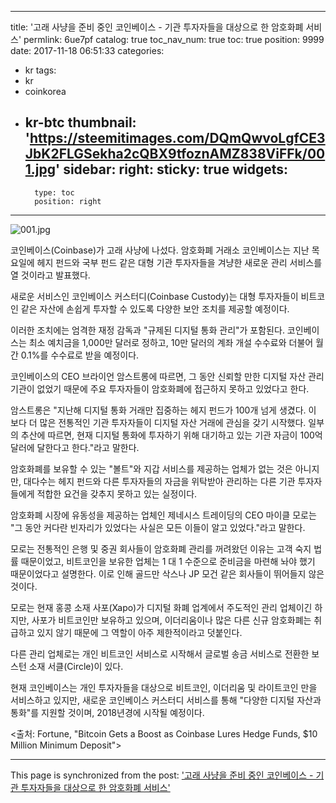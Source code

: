 
---
title: '고래 사냥을 준비 중인 코인베이스 - 기관 투자자들을 대상으로 한 암호화폐 서비스'
permlink: 6ue7pf
catalog: true
toc_nav_num: true
toc: true
position: 9999
date: 2017-11-18 06:51:33
categories:
- kr
tags:
- kr
- coinkorea
- kr-btc
thumbnail: 'https://steemitimages.com/DQmQwvoLgfCE3JbK2FLGSekha2cQBX9tfoznAMZ838ViFFk/001.jpg'
sidebar:
    right:
        sticky: true
widgets:
    -
        type: toc
        position: right
---


![001.jpg](https://steemitimages.com/DQmQwvoLgfCE3JbK2FLGSekha2cQBX9tfoznAMZ838ViFFk/001.jpg)

코인베이스(Coinbase)가 고래 사냥에 나섰다.  암호화폐 거래소 코인베이스는 지난 목요일에 헤지 펀드와 국부 펀드 같은 대형 기관 투자자들을 겨냥한 새로운 관리 서비스를 열 것이라고 발표했다.

새로운 서비스인 코인베이스 커스터디(Coinbase Custody)는 대형 투자자들이 비트코인 같은 자산에 손쉽게 투자할 수 있도록 다양한 보안 조치를 제공할 예정이다. 

이러한 조치에는 엄격한 재정 감독과 "규제된 디지털 통화 관리"가 포함된다.  코인베이스는 최소 예치금을 1,000만 달러로 정하고, 10만 달러의 계좌 개설 수수료와 더불어 월간 0.1%를 수수료로 받을 예정이다. 

코인베이스의 CEO 브라이언 암스트롱에 따르면, 그 동안 신뢰할 만한 디지털 자산 관리 기관이 없었기 때문에 주요 투자자들이 암호화폐에 접근하지 못하고 있었다고 한다. 

암스트롱은 "지난해 디지털 통화 거래만 집중하는 헤지 펀드가 100개 넘게 생겼다.  이 보다 더 많은 전통적인 기관 투자자들이 디지털 자산 거래에 관심을 갖기 시작했다.  일부의 추산에 따르면, 현재 디지털 통화에 투자하기 위해 대기하고 있는 기관 자금이 100억 달러에 달한다고 한다."라고 말한다. 

암호화폐를 보유할 수 있는 "볼트"와 지갑 서비스를 제공하는 업체가 없는 것은 아니지만, 대다수는 헤지 펀드와 다른 투자자들의 자금을 위탁받아 관리하는 다른 기관 투자자들에게 적합한 요건을 갖추지 못하고 있는 실정이다. 

암호화폐 시장에 유동성을 제공하는 업체인 제네시스 트레이딩의 CEO 마이클 모로는 "그 동안 커다란 빈자리가 있었다는 사실은 모든 이들이 알고 있었다."라고 말한다.

모로는 전통적인 은행 및 중권 회사들이 암호화폐 관리를 꺼려왔던 이유는 고객 숙지 법률 때문이었고, 비트코인을 보유한 업체는 1 대 1 수준으로 준비금을 마련해 놔야 했기 때문이었다고 설명한다. 이로 인해 골드만 삭스나 JP 모건 같은 회사들이 뛰어들지 않은 것이다. 

모로는 현재 홍콩 소재 사포(Xapo)가 디지털 화폐 업계에서 주도적인 관리 업체이긴 하지만, 사포가 비트코인만 보유하고 있으며, 이더리움이나 많은 다른 신규 암호화폐는 취급하고 있지 않기 때문에 그 역할이 아주 제한적이라고 덧붙인다.

다른 관리 업체로는  개인 비트코인 서비스로 시작해서 글로벌 송금 서비스로 전환한 보스턴 소재 서클(Circle)이 있다.

현재 코인베이스는 개인 투자자들을 대상으로 비트코인, 이더리움 및 라이트코인 만을 서비스하고 있지만, 새로운 코인베이스 커스터디 서비스를 통해 "다양한 디지털 자산과 통화"를 지원할 것이며, 2018년경에 시작될 예정이다.

<출처: Fortune, "Bitcoin Gets a Boost as Coinbase Lures Hedge Funds, $10 Million Minimum Deposit">

- - -

This page is synchronized from the post: ['고래 사냥을 준비 중인 코인베이스 - 기관 투자자들을 대상으로 한 암호화폐 서비스'](https://steemit.com/@pius.pius/6ue7pf)
